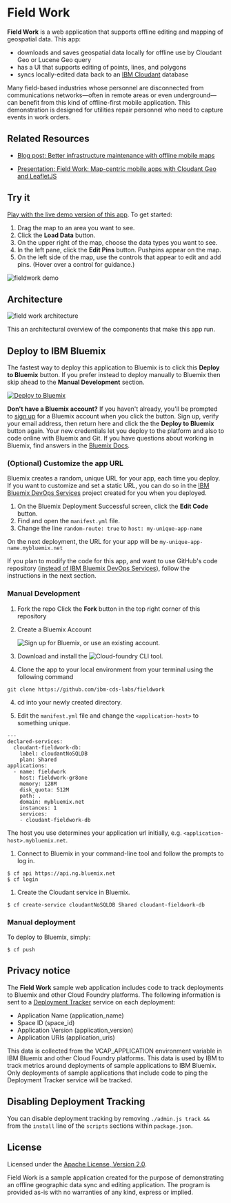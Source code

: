 # Field Work

**Field Work** is a web application that supports offline editing and mapping of geospatial data. This app:

- downloads and saves geospatial data locally for offline use by Cloudant Geo or Lucene Geo query 
- has a UI that supports editing of points, lines, and polygons 
- syncs locally-edited data back to an [IBM Cloudant](https://cloudant.com/) database

Many field-based industries whose personnel are disconnected from communications networks&#8212;often in remote areas or even underground&#8212;can benefit from this kind of offline-first mobile application.  This demonstration is designed for utilities repair personnel who need to capture events in work orders.

## Related Resources
- [Blog post: Better infrastructure maintenance with offline mobile maps](https://developer.ibm.com/clouddataservices/2016/03/07/better-infrastructure-maintenance-with-offline-mobile-maps/)

- [Presentation: Field Work: Map-centric mobile apps with Cloudant Geo and LeafletJS ](http://www.slideshare.net/rajrsingh/field-work-mapcentric-mobile-apps-with-cloudant-geo-and-leafletjs)



## Try it

[Play with the live demo version of this app](http://fieldwork.mybluemix.net/). To get started:


1. Drag the map to an area you want to see.
2. Click the **Load Data** button.
3. On the upper right of the map, choose the data types you want to see. 
4. In the left pane, click the **Edit Pins** button.
Pushpins appear on the map. 
5. On the left side of the map, use the controls that appear to edit and add pins. (Hover over a control for guidance.)

![fieldwork demo](http://developer.ibm.com/clouddataservices/wp-content/uploads/sites/47/2016/03/fieldwork.png)


## Architecture

![field work architecture](./fieldwork-app-graphics.png)

This an architectural overview of the components that make this app run.


## Deploy to IBM Bluemix

The fastest way to deploy this application to Bluemix is to click this **Deploy to Bluemix** button. If you prefer instead to deploy manually to Bluemix then skip ahead to the **Manual Development** section.

[![Deploy to Bluemix](https://deployment-tracker.mybluemix.net/stats/5995ba4616bcc1cfbc56ab72f0c152ea/button.svg)](https://bluemix.net/deploy?repository=https://github.com/ibm-cds-labs/fieldwork.git)

**Don't have a Bluemix account?** If you haven't already, you'll be prompted to [sign up](http://www.ibm.com/cloud-computing/bluemix/) for a Bluemix account when you click the button.  Sign up, verify your email address, then return here and click the the **Deploy to Bluemix** button again. Your new credentials let you deploy to the platform and also to code online with Bluemix and Git. If you have questions about working in Bluemix, find answers in the [Bluemix Docs](https://www.ng.bluemix.net/docs/).

### (Optional) Customize the app URL

Bluemix creates a random, unique URL for your app, each time you deploy. If you want to customize and set a static URL, you can do so in the [IBM Bluemix DevOps Services](https://hub.jazz.net/) project created for you when you deployed.

  1. On the Bluemix Deployment Successful screen, click the **Edit Code** button.
  2. Find and open the `manifest.yml` file.
  2. Change the line `random-route: true` to `host: my-unique-app-name`
   
   On the next deployment, the URL for your app will be `my-unique-app-name.mybluemix.net`

If you plan to modify the code for this app, and want to use GitHub's code repository ([instead of IBM Bluemix DevOps Services](https://hub.jazz.net/)), follow the instructions in the next section. 

### Manual Development

1. Fork the repo
  Click the **Fork** button in the top right corner of this repository
  
1. Create a Bluemix Account

    ![Sign up](http://www.ibm.com/cloud-computing/bluemix/) for Bluemix, or use an existing account.

2. Download and install the ![Cloud-foundry CLI](https://www.ng.bluemix.net/docs/#starters/install_cli.html) tool.

3. Clone the app to your local environment from your terminal using the following command

  ```
  git clone https://github.com/ibm-cds-labs/fieldwork
  ```

4. cd into your newly created directory.

5. Edit the `manifest.yml` file and change the `<application-host>` to something unique.

  ```
  ---
  declared-services: 
    cloudant-fieldwork-db:
      label: cloudantNoSQLDB
      plan: Shared
  applications:
    - name: fieldwork
      host: fieldwork-gr8one
      memory: 128M
      disk_quota: 512M
      path: .
      domain: mybluemix.net
      instances: 1
      services:
      - cloudant-fieldwork-db
  ```
  The host you use determines your application url initially, e.g. `<application-host>.mybluemix.net`.

1. Connect to Bluemix in your command-line tool and follow the prompts to log in.

  ```
  $ cf api https://api.ng.bluemix.net
  $ cf login
  ```

1. Create the Cloudant service in Bluemix.
  ```
  $ cf create-service cloudantNoSQLDB Shared cloudant-fieldwork-db
  ```
  
### Manual deployment

To deploy to Bluemix, simply:

  ```
  $ cf push
  ```

## Privacy notice
The **Field Work** sample web application includes code to track deployments to Bluemix and other Cloud Foundry platforms. The following information is sent to a [Deployment Tracker](https://github.com/cloudant-labs/deployment-tracker) service on each deployment:

* Application Name (application_name)
* Space ID (space_id)
* Application Version (application_version)
* Application URIs (application_uris)

This data is collected from the VCAP_APPLICATION environment variable in IBM Bluemix and other Cloud Foundry platforms. This data is used by IBM to track metrics around deployments of sample applications to IBM Bluemix. Only deployments of sample applications that include code to ping the Deployment Tracker service will be tracked.

## Disabling Deployment Tracking

You can disable deployment tracking by removing `./admin.js track && ` from the `install` line of the `scripts` sections within `package.json`.

## License

Licensed under the [Apache License, Version 2.0](LICENSE.txt).


Field Work is a sample application created for the purpose of demonstrating an offline geographic data sync and editing application. The program is provided as-is with no warranties of any kind, express or implied. 
